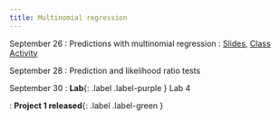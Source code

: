 ```yaml
---
title: Multinomial regression
---
```


September 26
: Predictions with multinomial regression
  : [Slides](https://sta214-f22.github.io/slides/lecture_15.pdf), [Class Activity](https://sta214-f22.github.io/class_activities/ca_lecture_15.html)

September 28
: Prediction and likelihood ratio tests

September 30
: **Lab**{: .label .label-purple } Lab 4

: **Project 1 released**{: .label .label-green }